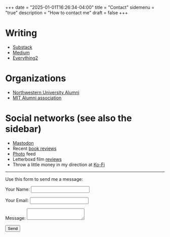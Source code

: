 +++
date = "2025-01-01T16:26:34-04:00"
title = "Contact"
sidemenu = "true"
description = "How to contact me"
draft = false
+++

# Writing

* [Substack](https://substack.com/@richmagahiz)
* [Medium](https://rmagahiz.medium.com/)
* [Everything2](https://www.everything2.com/user/milkfish)

# Organizations

* [Northwestern University Alumni](https://www.alumni.northwestern.edu/s/1479/02-naa/16/home.aspx?gid=2&pgid=20761)
* [MIT Alumni association](https://alum.mit.edu/)

# Social networks (see also the sidebar)
* <a rel="me" href="https://noc.social/@Zerofactorial">Mastodon</a>
* Recent [book reviews](https://books.theunseen.city/user/4thace/books)
* [Photo](https://pixey.org/i/web/profile/515736985118386604) feed
* Letterboxd film [reviews](https://letterboxd.com/anderson_petaQ/films/reviews/)
* Throw a little money in my direction at [Ko-Fi](https://ko-fi.com/richmagahiz)

<hr />

Use this form to send me a message:

<form name="contact" method="POST" netlify-honeypot="discard-field" data-netlify="true">
  <p>
    <label>Your Name: <input type="text" name="name" /></label>
  </p>
  <p>
    <label>Your Email: <input type="email" name="email" /></label>
  </p>
  <p>
    <label>Message: <textarea name="message"></textarea></label>
  </p>
  <p>
    <button type="submit">Send</button>
  </p>
</form>
